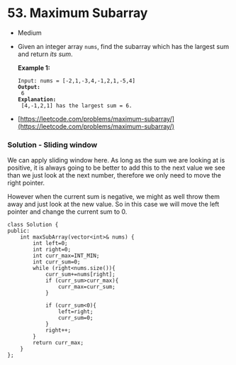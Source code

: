# 53. Maximum Subarray

* Medium&#x20;
*   Given an integer array `nums`, find the subarray which has the largest sum and return _its sum_.

    &#x20;

    **Example 1:**

    <pre><code>Input: nums = [-2,1,-3,4,-1,2,1,-5,4]
    <strong>Output:
    </strong> 6
    <strong>Explanation:
    </strong> [4,-1,2,1] has the largest sum = 6.</code></pre>
* [https://leetcode.com/problems/maximum-subarray/](https://leetcode.com/problems/maximum-subarray/)

### Solution - Sliding window

We can apply sliding window here. As long as the sum we are looking at is positive, it is always going to be better to add this to the next value we see than we just look at the next number, therefore we only need to move the right pointer.&#x20;

However when the current sum is negative, we might as well throw them away and just look at the new value. So in this case we will move the left pointer and change the current sum to 0.&#x20;

```
class Solution {
public:
    int maxSubArray(vector<int>& nums) {
        int left=0;
        int right=0;
        int curr_max=INT_MIN;
        int curr_sum=0;
        while (right<nums.size()){
            curr_sum+=nums[right];
            if (curr_sum>curr_max){
                curr_max=curr_sum;
            }
            
            if (curr_sum<0){
                left=right;
                curr_sum=0;
            }
            right++;
        }
        return curr_max;
    }
};
```
